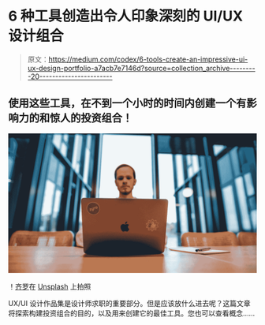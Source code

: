 # 6 种工具创造出令人印象深刻的 UI/UX 设计组合

> 原文：<https://medium.com/codex/6-tools-create-an-impressive-ui-ux-design-portfolio-a7acb7e7146d?source=collection_archive---------20----------------------->

## 使用这些工具，在不到一个小时的时间内创建一个有影响力的和惊人的投资组合！

![](img/f8151b75bea54778f8197ea023478241.png)

！[齐罗](https://unsplash.com/@zyrocom?utm_source=medium&utm_medium=referral)在 [Unsplash](https://unsplash.com?utm_source=medium&utm_medium=referral) 上拍照

UX/UI 设计作品集是设计师求职的重要部分。但是应该放什么进去呢？这篇文章将探索构建投资组合的目的，以及用来创建它的最佳工具。您也可以查看概念……
